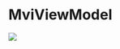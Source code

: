 # MviViewModel
[![](https://jitpack.io/v/AlekseyMinai/MviViewModel.svg)](https://jitpack.io/#AlekseyMinai/MviViewModel)
